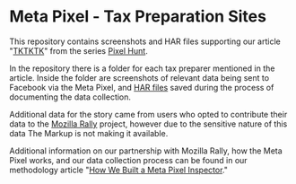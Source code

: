 # Meta Pixel - Tax Preparation Sites

This repository contains screenshots and HAR files supporting our article "[TKTKTK](https://themarkup.org/TKTKTK)" from the series [Pixel Hunt](https://themarkup.org/series/pixel-hunt).

In the repository there is a folder for each tax preparer mentioned in the article. Inside the folder are screenshots of relevant data being sent to Facebook via the Meta Pixel, and [HAR files](https://en.wikipedia.org/wiki/HAR_(file_format)) saved during the process of documenting the data collection.

Additional data for the story came from users who opted to contribute their data to the [Mozilla Rally](https://rally.mozilla.org/) project, however due to the sensitive nature of this data The Markup is not making it available.

Additional information on our partnership with Mozilla Rally, how the Meta Pixel works, and our data collection process can be found in our methodology article "[How We Built a Meta Pixel Inspector](https://themarkup.org/show-your-work/2022/04/28/how-we-built-a-meta-pixel-inspector)."
